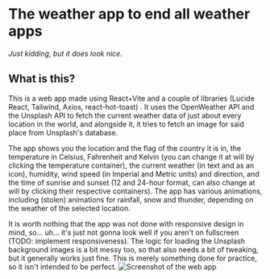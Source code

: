 # The weather app to end all weather apps
*Just kidding, but it does look nice.*

## What is this?
This is a web app made using React+Vite and a couple of libraries (Lucide React, Tailwind, Axios, react-hot-toast) . It uses the OpenWeather API and the Unsplash API to fetch the current weather data of just about every location in the world, and alongside it, it tries to fetch an image for said place from Unsplash's database.

The app shows you the location and the flag of the country it is in, the temperature in Celsius, Fahrenheit and Kelvin (you can change it at will by clicking the temperature container), the current weather (in text and as an icon), humidity, wind speed (in Imperial and Metric units) and direction, and the time of sunrise and sunset (12 and 24-hour format, can also change at will by clicking their respective containers). The app has various animations, including (stolen) animations for rainfall, snow and thunder, depending on the weather of the selected location.

It is worth nothing that the app was not done with responsive design in mind, so... uh... it's just not gonna look well if you aren't on fullscreen (TODO: implement responsiveness). The logic for loading the Unsplash background images is a bit messy too, so that also needs a bit of tweaking, but it generally works just fine. This is merely something done for practice, so it isn't intended to be perfect.
![Screenshot of the web app](https://i.imgur.com/sIdHINn.png)
